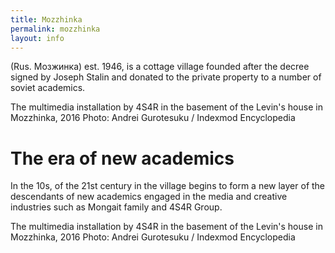 ```yaml
---
title: Mozzhinka
permalink: mozzhinka
layout: info
---
```


(Rus. Мозжинка) est. 1946, is a cottage village founded after the decree signed by Joseph Stalin and donated to the private property to a number of soviet academics.

The multimedia installation by 4S4R in the basement of the Levin's house in Mozzhinka, 2016
Photo: Andrei Gurotesuku / Indexmod Encyclopedia

# The era of new academics

In the 10s, of the 21st century in the village begins to form a new layer of the descendants of new academics engaged in the media and creative industries such as Mongait family and 4S4R Group.


The multimedia installation by 4S4R in the basement of the Levin's house in Mozzhinka, 2016
Photo: Andrei Gurotesuku / Indexmod Encyclopedia
